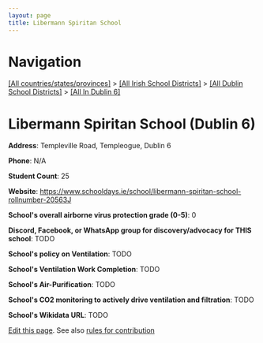 ```yaml
---
layout: page
title: Libermann Spiritan School
---
```

# Navigation

[[All countries/states/provinces]](../../../..) > [[All Irish School Districts]](../../..) > [[All Dublin School Districts]](../..) > [[All In Dublin 6]](..)

# Libermann Spiritan School (Dublin 6)

**Address**: Templeville Road, Templeogue, Dublin 6

**Phone**: N/A

**Student Count**: 25

**Website**: <https://www.schooldays.ie/school/libermann-spiritan-school-rollnumber-20563J>

**School's overall airborne virus protection grade (0-5)**: 0

**Discord, Facebook, or WhatsApp group for discovery/advocacy for THIS school**: TODO

**School's policy on Ventilation**: TODO

**School's Ventilation Work Completion**: TODO

**School's Air-Purification**: TODO

**School's CO2 monitoring to actively drive ventilation and filtration**: TODO

**School's Wikidata URL**: TODO


[Edit this page](https://github.com/ventilate-schools/Ireland/edit/main/./Dublin_6/Libermann_Spiritan_School.md). See also [rules for contribution](../../../contribution-rules/)